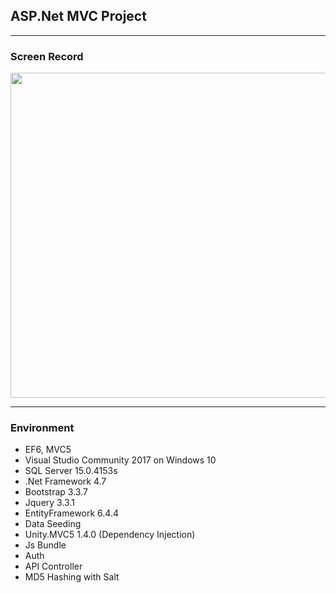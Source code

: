## ASP.Net MVC Project
<hr />

### Screen Record
<img src="https://github.com/winhc/project-task/blob/master/assets/pj_task_screen_record.gif" width="1020" height="520">

<hr/>

### Environment
- EF6, MVC5
- Visual Studio Community 2017 on Windows 10
- SQL Server 15.0.4153s
- .Net Framework 4.7
- Bootstrap 3.3.7
- Jquery 3.3.1
- EntityFramework 6.4.4
- Data Seeding
- Unity.MVC5 1.4.0 (Dependency Injection)
- Js Bundle
- Auth
- API Controller
- MD5 Hashing with Salt
